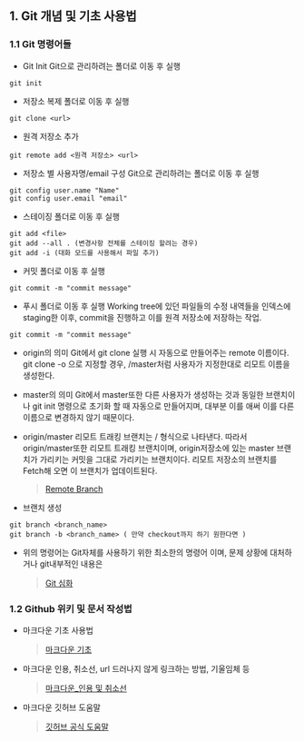 
## 1. Git 개념 및 기초 사용법

### 1.1 Git 명령어들 

* Git Init
   Git으로 관리하려는 폴더로 이동 후 실행
```
git init
```

* 저장소 복제
   폴더로 이동 후 실행
```
git clone <url>
```

* 원격 저장소 추가
```
git remote add <원격 저장소> <url>
```

* 저장소 별 사용자명/email 구성
   Git으로 관리하려는 폴더로 이동 후 실행
```
git config user.name "Name"
git config user.email "email"
```

* 스테이징 
   폴더로 이동 후 실행
```
git add <file>
git add --all . (변경사항 전체를 스테이징 할려는 경우)
git add -i (대화 모드를 사용해서 파일 추가)
```

* 커밋
   폴더로 이동 후 실행
```
git commit -m "commit message"
```

* 푸시
   폴더로 이동 후 실행
   Working tree에 있던 파일들의 수정 내역들을 인덱스에 staging한 이후, commit을 진행하고 이를
   원격 저장소에 저장하는 작업.
```
git commit -m "commit message"
```
   - origin의 의미
      Git에서 git clone 실행 시 자동으로 만들어주는 remote 이름이다. git clone -o <name>으로 지정할 경우,
      <name>/master처럼 사용자가 지정한대로 리모트 이름을 생성한다. 

   - master의 의미
      Git에서 master또한 다른 사용자가 생성하는 것과 동일한 브랜치이나 git init 명령으로 초기화 할 때 자동으로
      만들어지며, 대부분 이를 애써 이를 다른 이름으로 변경하지 않기 때문이다.

   - origin/master
      리모트 트래킹 브랜치는 <remote>/<branch> 형식으로 나타낸다. 따라서 origin/master또한 리모트 트래킹
      브랜치이며, origin저장소에 있는 master 브랜치가 가리키는 커밋을 그대로 가리키는 브랜치이다. 리모트
      저장소의 브랜치를 Fetch해 오면 이 브랜치가 업데이트된다. 

     >[Remote Branch](https://git-scm.com/book/ko/v2/Git-%EB%B8%8C%EB%9E%9C%EC%B9%98-%EB%A6%AC%EB%AA%A8%ED%8A%B8-%EB%B8%8C%EB%9E%9C%EC%B9%98)

* 브랜치 생성 

```
git branch <branch_name>
git branch -b <branch_name> ( 만약 checkout까지 하기 원한다면 )
```

* 위의 명령어는 Git자체를 사용하기 위한 최소한의 명령어 이며, 문제 상황에 대처하거나 git내부적인 내용은
  >[Git 심화](https://github.com/chyusa1223/linux/blob/master/Git/Git_P.md)

### 1.2 Github 위키 및 문서 작성법

* 마크다운 기초 사용법 

   > [마크다운 기초](<https://gist.github.com/ihoneymon/652be052a0727ad59601>)

* 마크다운 인용, 취소선, url 드러나지 않게 링크하는 방법, 기울임체 등 

   > [마크다운_인용 및 취소선 ](https://github.com/sejong-interface/Interface_Manual/wiki/Git-%EC%8B%9C%EC%9E%91%ED%95%98%EA%B8%B0%233-README.md-%ED%8C%8C%EC%9D%BC-%EC%9E%91%EC%84%B1%ED%95%98%EA%B8%B0!)

* 마크다운 깃허브 도움말

   > [깃허브 공식 도움말](https://help.github.com/articles/basic-writing-and-formatting-syntax/)



